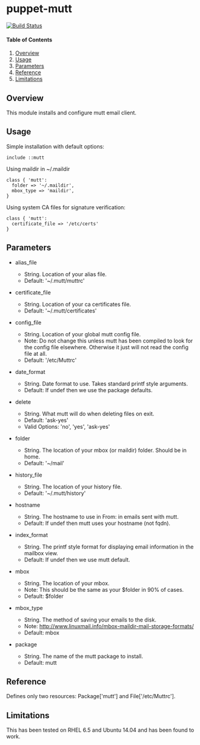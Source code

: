 # puppet-mutt

[![Build Status](https://travis-ci.org/zanloy/puppet-mutt.svg?branch=master)](https://travis-ci.org/zanloy/puppet-mutt)

#### Table of Contents

1. [Overview](#overview)
2. [Usage](#usage)
3. [Parameters](#parameters)
4. [Reference](#reference)
5. [Limitations](#limitations)

## Overview

This module installs and configure mutt email client.

## Usage

Simple installation with default options:

```
include ::mutt
```

Using maildir in ~/.maildir

```
class { 'mutt':
  folder => '~/.maildir',
  mbox_type => 'maildir',
}
```

Using system CA files for signature verification:

```
class { 'mutt':
  certificate_file => '/etc/certs'
}
```

## Parameters

* alias_file
  * String. Location of your alias file.
  * Default: '~/.mutt/muttrc'

* certificate_file
  * String. Location of your ca certificates file.
  * Default: '~/.mutt/certificates'

* config_file
  * String. Location of your global mutt config file.
  * Note: Do not change this unless mutt has been compiled to look for the
          config file elsewhere. Otherwise it just will not read the config
          file at all.
  * Default: '/etc/Muttrc'

* date_format
  * String. Date format to use. Takes standard printf style arguments.
  * Default: If undef then we use the package defaults.

* delete
  * String. What mutt will do when deleting files on exit.
  * Default: 'ask-yes'
  * Valid Options: 'no', 'yes', 'ask-yes'

* folder
  * String. The location of your mbox (or maildir) folder. Should be in home.
  * Default: '~/mail'

* history_file
  * String. The location of your history file.
  * Default: '~/.mutt/history'

* hostname
  * String. The hostname to use in From: in emails sent with mutt.
  * Default: If undef then mutt uses your hostname (not fqdn).

* index_format
  * String. The printf style format for displaying email information in the
    mailbox view.
  * Default: If undef then we use mutt default.

* mbox
  * String. The location of your mbox.
  * Note: This should be the same as your $folder in 90% of cases.
  * Default: $folder

* mbox_type
  * String. The method of saving your emails to the disk.
  * Note: http://www.linuxmail.info/mbox-maildir-mail-storage-formats/
  * Default: mbox

* package
  * String. The name of the mutt package to install.
  * Default: mutt

## Reference

Defines only two resources: Package['mutt'] and File['/etc/Muttrc'].

## Limitations

This has been tested on RHEL 6.5 and Ubuntu 14.04 and has been found to work.
